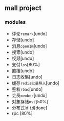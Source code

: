 ## mall project
### modules
- 评论`remark`[undo]
- 存储[undo]
- 消息`openIm`[undo]
- 搜索[undo]
- 视频[undo]
- 支付`los`[80%]
- 直播[undo]
- 日志收集[undo]
- 缓存`redis批量导入`[undo]
- 鉴权`rbac`[undo]
- 会员`member`[undo]
- 对象存储`oss`[50%]
- 分布式id `id`[done]
- rpc [80%]